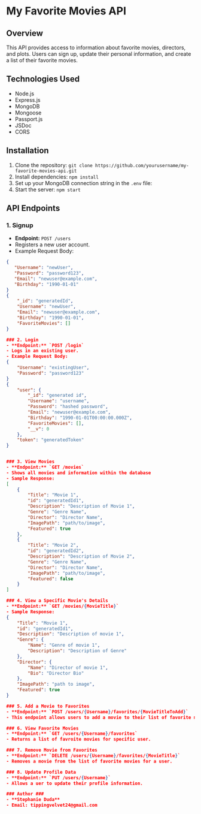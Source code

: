 # My Favorite Movies API

## Overview
This API provides access to information about favorite movies, directors, and plots. Users can sign up, update their personal information, and create a list of their favorite movies.

## Technologies Used
- Node.js
- Express.js
- MongoDB
- Mongoose
- Passport.js
- JSDoc
- CORS

## Installation
1. Clone the repository: `git clone https://github.com/yourusername/my-favorite-movies-api.git`
2. Install dependencies: `npm install`
3. Set up your MongoDB connection string in the `.env` file:
4. Start the server: `npm start`

## API Endpoints

### 1. Signup
- **Endpoint:** `POST /users`
- Registers a new user account.
- Example Request Body:
```json
{
   "Username": "newUser",
   "Password": "password123",
   "Email": "newuser@example.com",
   "Birthday": "1990-01-01"
}
{
    "_id": "generatedId",
    "Username": "newUser",
    "Email": "newuser@example.com",
    "Birthday": "1990-01-01",
    "FavoriteMovies": []
}

### 2. Login
- **Endpoint:** `POST /login`
- Logs in an existing user.
- Example Request Body:
{
    "Username": "existingUser",
    "Password": "password123"
}
{
    "user": {
        "_id": "generated id",
        "Username": "username",
        "Password": "hashed password",
        "Email": "newuser@example.com",
        "Birthday": "1990-01-01T00:00:00.000Z",
        "FavoriteMovies": [],
        "__v": 0
    },
    "token": "generatedToken"
}


### 3. View Movies
- **Endpoint:** `GET /movies`
- Shows all movies and information within the database
- Sample Response:
[
    {
        "Title": "Movie 1",
        "id": "generatedId1",
        "Description": "Description of Movie 1",
        "Genre": "Genre Name",
        "Director": "Director Name",
        "ImagePath": "path/to/image",
        "Featured": true
    },
    {
        "Title": "Movie 2",
        "id": "generatedId2",
        "Description": "Description of Movie 2",
        "Genre": "Genre Name",
        "Director": "Director Name",
        "ImagePath": "path/to/image",
        "Featured": false
    }
]

### 4. View a Specific Movie's Details
- **Endpoint:** `GET /movies/{MovieTitle}`
- Sample Response:
{
    "Title": "Movie 1",
    "id": "generatedId1",
    "Description": "Description of movie 1",
    "Genre": {
        "Name": "Genre of movie 1",
        "Description": "Description of Genre"
    },
    "Director": {
        "Name": "Director of movie 1",
        "Bio": "Director Bio"
    },
    "ImagePath": "path to image",
    "Featured": true
}

### 5. Add a Movie to Favorites
- **Endpoint:** `POST /users/{Username}/favorites/{MovieTitleToAdd}`
- This endpoint allows users to add a movie to their list of favorite movies.

### 6. View Favorite Movies
- **Endpoint:** `GET /users/{Username}/favorites`
- Returns a list of favroite movies for specific user.

### 7. Remove Movie from Favorites
- **Endpoint:** `DELETE /users/{Username}/favorites/{MovieTitle}`
- Removes a movie from the list of favorite movies for a user.

### 8. Update Profile Data
- **Endpoint:** `PUT /users/{Username}`
- Allows a uer to update their profile information.

### Author ###
- **Stephanie Duda**
- Email: tippingvelvet24@gmail.com 

